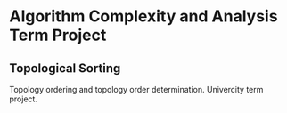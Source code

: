 # Algorithm Complexity and Analysis Term Project
## Topological Sorting


 Topology ordering and topology order determination.
 Univercity term project.
